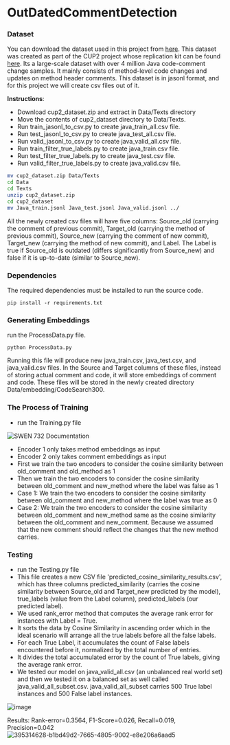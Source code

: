 # OutDatedCommentDetection

### Dataset
You can download the dataset used in this project from [here](https://drive.google.com/drive/folders/1FKhZTQzkj-QpTdPE9f_L9Gn_pFP_EdBi). This dataset was created as part of the CUP2 project whose replication kit can be found [here](https://github.com/Tbabm/CUP2). Its a large-scale dataset with over 4 million Java code-comment change samples. It mainly consists of method-level code changes and updates on method header comments. This dataset is in jasonl format, and for this project we will create csv files out of it.

**Instructions**:
- Download cup2_dataset.zip and extract in Data/Texts directory  
- Move the contents of cup2_dataset directory to Data/Texts. 
- Run train_jasonl_to_csv.py to create java_train_all.csv file.  
- Run test_jasonl_to_csv.py to create java_test_all.csv file.
- Run valid_jasonl_to_csv.py to create java_valid_all.csv file.
- Run train_filter_true_labels.py to create java_train.csv file.
- Run test_filter_true_labels.py to create java_test.csv file.
- Run valid_filter_true_labels.py to create java_valid.csv file.
```bash
mv cup2_dataset.zip Data/Texts
cd Data
cd Texts
unzip cup2_dataset.zip
cd cup2_dataset
mv Java_train.jsonl Java_test.jsonl Java_valid.jsonl ../
```
All the newly created csv files will have five columns: Source_old (carrying the comment of previous commit), Target_old (carrying the method of previous commit), Source_new (carrying the comment of new commit), Target_new (carrying the method of new commit), and Label. The Label is true if Source_old is outdated (differs significantly from Source_new) and false if it is up-to-date (similar to Source_new).

### Dependencies
The required dependencies must be installed to run the source code.
```
pip install -r requirements.txt
```
### Generating Embeddings
run the ProcessData.py file.
```
python ProcessData.py
```
Running this file will produce new java_train.csv, java_test.csv, and java_valid.csv files. In the Source and Target columns of these files, instead of storing actual comment and code, it will store embeddings of comment and code. These files will be stored in the newly created directory Data/embedding/CodeSearch300.      

### The Process of Training

- run the Training.py file

![SWEN 732 Documentation](https://github.com/user-attachments/assets/cb3392d4-b455-4892-97ba-41dc01474acd)

- Encoder 1 only takes method embeddings as input
- Encoder 2 only takes comment embeddings as input
- First we train the two encoders to consider the cosine similarity between old_comment and old_method as 1
- Then we train the two encoders to consider the cosine similarity between old_comment and new_method where the label was false as 1
- Case 1: We train the two encoders to consider the cosine similarity between old_comment and new_method where the label was true as 0
- Case 2: We train the two encoders to consider the cosine similarity between old_comment and new_method same as the cosine similarity between the old_comment and new_comment. Because we assumed that the new comment should reflect the changes that the new method carries.

### Testing
- run the Testing.py file
- This file creates a new CSV file 'predicted_cosine_similarity_results.csv', which has three columns predicted_similarity (carries the cosine similarity between Source_old and Target_new predicted by the model), true_labels (value from the Label column), predicted_labels (our predicted label). 
- We used rank_error method that computes the average rank error for instances with Label = True.
- It sorts the data by Cosine Similarity in ascending order which in the ideal scenario will arrange all the true labels before all the false labels.
- For each True Label, it accumulates the count of False labels encountered before it, normalized by the total number of entries.
- It divides the total accumulated error by the count of True labels, giving the average rank error.
- We tested our model on java_valid_all.csv (an unbalanced real world set) and then we tested it on a balanced set as well called java_valid_all_subset.csv. java_valid_all_subset carries 500 True label instances and 500 False label instances.
  
![image](https://github.com/user-attachments/assets/52245b09-8f3f-4ba9-9b9c-0be8058408d8)

Results: Rank-error=0.3564, F1-Score=0.026, Recall=0.019, Precision=0.042
![395314628-b1bd49d2-7665-4805-9002-e8e206a6aad5](https://github.com/user-attachments/assets/e9cbf8c8-5568-4ce0-a304-c7eea248e3b3)





